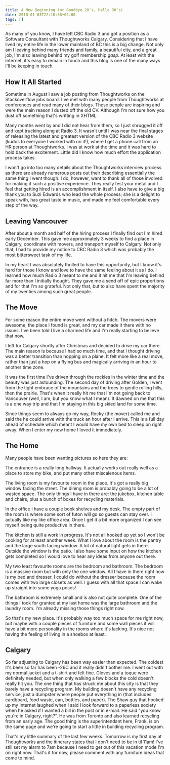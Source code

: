 ```yaml
---
title: A New Beginning (or Goodbye 20's, Hello 30's)
date: 2010-01-03T22:18:58+02:00
tags: []
---
```


As many of you know, I have left CBC Radio 3 and got a position as a Software Consultant with Thoughtworks Calgary.
Considering that I have lived my entire life in the lower mainland of BC this is a big change. Not only am I leaving
behind many friends and family, a beautiful city, and a great job, I'm also leaving behind my golf membership *gasp*. At
least with the Internet, it's easy to remain in touch and this blog is one of the many ways I'll be keeping in touch.

## How It All Started

Sometime in August I saw a job posting from Thoughtworks on the Stackoverflow jobs board. I've met with many people from
Thoughtworks at conferences and read many of their blogs. These people are inspiring and were the main reason I dusted
off the old CV. Although I'm not sure how you dust off something that's writting in XHTML.

Many months went by and I did not hear from them, so I just shrugged it off and kept trucking along at Radio 3. It
wasn't until I was near the final stages of releasing the latest and greatest version of the CBC Radio 3 website (kudos
to everyone I worked with on it!), where I get a phone call from an HR person at Thoughtworks. I was at work at the time
and it was hard to hold back the excitement. Little did I know how much effort the application process takes.

I won't go into too many details about the Thoughtworks interview process as there are already numerous posts out their
describing essentially the same thing I went though. I do, however, want to thank all of those involved for making it
such a positive experience. They really test your metal and I feel that getting hired is an accomplishment in itself. I
also have to give a big thank you to Suzi Edwards who lead the whole process; she is a delight to speak with, has great
taste in music, and made me feel comfortable every step of the way.

## Leaving Vancouver

After about a month and half of the hiring process I finally find out I'm hired early December. This gave me
approximately 3 weeks to find a place in Calgary, coordinate with movers, and transport myself to Calgary. Not only
that, I had to provide my notice to CBC Radio 3 which was probably the most bittersweet task of my life.

In my heart I was absolutely thrilled to have this opportunity, but I know it's hard for those I know and love to have
the same feeling about it as I do. I learned how much Radio 3 meant to me and it hit me that I'm leaving behind far more
than I initially thought. They gave me a send off of epic proportions and for that I'm so grateful. Not only that, but
to also have spent the majority of my twenties among such great people.

## The Move

For some reason the entire move went without a hitch. The movers were awesome, the place I found is great, and my car
made it there with no issues. I've been told I live a charmed life and I'm really starting to believe that now.

I left for Calgary shortly after Christmas and decided to drive my car there. The main reason is because I had so much
time, and that I thought driving was a better transition than hopping on a plane. It felt more like a real move, rather
than just a hop on a flying bus and magically arriving in an hour to another time zone.

It was the first time I've driven through the rockies in the winter time and the beauty was just astounding. The second
day of driving after Golden, I went from the tight embrace of the mountains and the trees to gentle rolling hills, then
the prairie. That's when it really hit me that I'm not going back to Vancouver (well, I am, but you know what I mean).
It dawned on me that this is a one way trip and that I'm staying in this big skied land for some time.

Since things seem to always go my way, Rocky (the mover) called me and said the he could arrive with the truck an hour
after I arrive. This is a full day ahead of schedule which meant I would have my own bed to sleep on right away. When I
enter my new home I loved it immediately.

## The Home

Many people have been wanting pictures so here they are:

The entrance is a really long hallway. It actually works out really well as a place to store my bike, and put many other
miscalenous items.

The living room is my favourite room in the place. It's got a really big window facing the street. The dining room is
probably going to be a lot of wasted space. The only things I have in there are: the jukebox, kitchen table and chairs,
plus a bunch of boxes for recycling materials.

In the office I have a couple book shelves and my desk. The empty part of the room is where some sort of futon will go
so guests can stay over. I actually like my like office area. Once I get it a bit more organized I can see myself being
quite productive in there.

The kitchen is still a work in progress. It's not all hooked up yet so I won't be cooking for at least another week.
What I love about the room is the pantry and the large south facing window. A lot of natural light gets in there.
Outside the window is the patio. I also have some input on how the kitchen gets completed so I would love to hear any
ideas from anyone out there.

My two least favourite rooms are the bedroom and bathroom. The bedroom is a massive room but with only the one window.
All I have in there right now is my bed and dresser. I could do without the dresser because the room comes with two
large closets as well. I guess with all that space I can wake up straight into some yoga poses!

The bathroom is extremely small and is also not quite complete. One of the things I took for granted at my last home was
the large bathroom and the laundry room. I'm already missing those things right now.

So that's my new place. It's probably way too much space for me right now, but maybe with a couple pieces of furniture
and some wall pieces it will have a bit more personality in the rooms where it's lacking. It's nice not having the
feeling of living in a shoebox at least.

## Calgary

So far adjusting to Calgary has been way easier than expected. The coldest it's been so far has been -26C and it really
didn't bother me. I went out with my normal jacket and a t-shirt and felt fine. Gloves and a toque were definitely
needed, but when only walking a few blocks the cold doesn't really hit you. The one thing that has struck me about this
city is that they barely have a recycling program. My building doesn't have any recycling service, just a dumpster where
people put everything in (that includes cardboard, food waste, can, bottles, and paper). The Shaw guy that hooked up my
Internet laughed when I said I look forward to a paperless society when he asked if I wanted a bill in the post or in
e-mail. He said "you know you're in Calgary, right?". He was from Toronto and also learned recycling from an early age.
The good thing is the superintendant here, Frank, is on the same page and we're going to start a little in building
recycling program.

That's my little summary of the last few weeks. Tomorrow is my first day at Thoughtworks and the itinerary states that I
don't need to be in til 11am! I've still set my alarm to 7am because I need to get out of this vacation mode I'm on
right now. That's it for now, please comment with any furniture ideas that come to mind.


